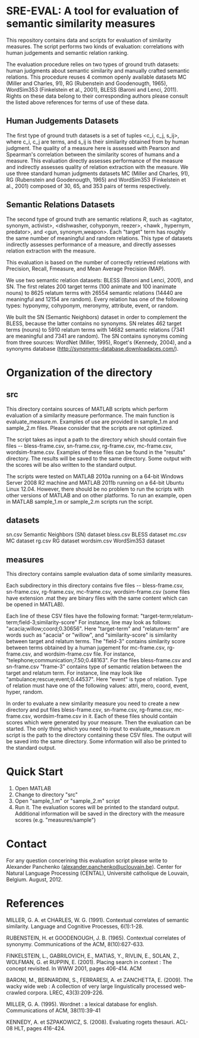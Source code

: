 SRE-EVAL: A tool for evaluation of semantic similarity measures
===============================================================

This repository contains data and scripts for evaluation of similarity measures. The script performs two kinds of evaluation: correlations with human judgements and semantic relation ranking. 

The evaluation procedure relies on two types of ground truth datasets: human judgments about semantic similarity and manually crafted semantic relations. This procedure reuses 4 common openly available datasets MC (Miller and Charles, 91), RG (Rubenstein and Goodenougth, 1965), WordSim353 (Finkelstein et al., 2001), BLESS (Baroni and Lenci, 2011). Rights on these data belong to their corresponding authors please consult the listed above references for terms of use of these data. 

Human Judgements Datasets
-------------------------

The first type of ground truth datasets is a set of tuples <c_i, c_j, s_ij>, where c_i, c_j are terms, and s_ij is their similarity obtained from by human judgment. The quality of a measure here is assessed with Pearson and Spearman's correlation between the similarity scores of humans and a measure. This evaluation directly assesses performance of the measure and indirectly assesses quality of relation extraction with the measure. We use three standard human judgments datasets MC (Miller and Charles, 91), RG (Rubenstein and Goodenougth, 1965) and WordSim353 (Finkelstein et al., 2001) composed of  30, 65, and 353 pairs of terms respectively.


Semantic Relations Datasets
-------------------------

The second type of ground truth are semantic relations $R$, such as <agitator, synonym, activist>, <dishwasher, cohyponym, reezer>, <hawk , hypernym, predator>, and <gun, synonym,weapon>. Each "target" term has roughly the same number of meaningful and random relations. This type of datasets indirectly assesses performance of a
measure, and directly assesses relation extraction with the measure.

This evaluation is based on the number of correctly retrieved relations with  Precision, Recall, Fmeasure, and Mean Average Precision (MAP). 

We use two semantic relation datasets: BLESS (Baroni and Lenci, 2001), and SN. The first relates 200 target terms (100 animate and 100 inanimate nouns) to 8625 relatum terms with 26554 semantic relations (14440 are meaningful and 12154 are random). Every relation has one of the following types:  hyponymy, cohyponym,  meronymy,  attribute,  event, or random. 

We built the SN (Semantic Neighbors) dataset in order to complement the BLESS, because the latter contains no synonyms. SN relates 462 target terms (nouns) to 5910 relatum terms with 14682 semantic relations (7341 are meaningful and 7341 are random).  The SN contains synonyms coming from three sources: WordNet (Miller, 1995), Roget's (Kennedy, 2004), and a synonyms database (http://synonyms-database.downloadaces.com/).


Organization of the directory
=============================

src
---

This directory contains sources of MATLAB scripts which perform evaluation of a similarity measure performance. The main function is evaluate_measure.m. Examples of use are provided in sample_1.m and sample_2.m files. Please consider that the scripts are not optimized. 

The script takes as input a path to the directory which should contain five files -- bless-frame.csv, sn-frame.csv, rg-frame.csv, mc-frame.csv, wordsim-frame.csv. Examples of these files can be found in the "results" directory. The results will be saved to the same directory. Some output with the scores will be also written to the standard output. 

The scripts were tested on MATLAB 2010a running on a 64-bit Windows Server 2008 R2 machine and MATLAB 2011b running on a 64-bit Ubuntu Linux 12.04. However, there should be no problem to run the scripts with other versions of MATLAB and on other platforms. To run an example, open in MATLAB sample_1.m or sample_2.m scripts run the script.


datasets
--------

sn.csv  	Semantic Neighbors (SN) dataset
bless.csv	BLESS dataset
mc.csv 		MC dataset
rg.csv 		RG dataset
wordsim.csv	WordSim353 dataset

measures
--------

This directory contains sample evaluation data of some similarity measures. 

Each subdirectory in this directory contains five files -- bless-frame.csv, sn-frame.csv, rg-frame.csv, mc-frame.csv, wordsim-frame.csv (some files have extension .mat they are binary files with the same content which can be opened in MATLAB). 

Each line of these CSV files have the following format:
"target-term;relatum-term;field-3;similarity-score"
For instance, line may look as follows: "acacia;willow;coord;0.30656".
Here "target-term" and "relatum-term" are words such as "acacia" or "willow", and "similarity-score" is similarity between target and relatum terms. The "field-3" contains similarity score between terms obtained by a human jugement for mc-frame.csv, rg-frame.csv, and wordsim-frame.csv file. For instance, "telephone;communication;7.50;0.48163". For the files bless-frame.csv and sn-frame.csv "frame-3" contains type of semantic relation between the target and relatum term. For instance, line may look like "ambulance;rescue;event;0.44537". Here "event" is type of relation. Type of relation must have one of the following values: attri, mero, coord, event, hyper, random.

In order to evaluate a new similarity measure you need to create a new directory and put files bless-frame.csv, sn-frame.csv, rg-frame.csv, mc-frame.csv, wordsim-frame.csv in it. Each of these files should contain scores which were generated by your measure. Then the evaluation can be started. The only thing which you need to input to evaluate_measure.m script is the path to the directory containing these CSV files. The output will be saved into the same directory. Some information will also be printed to the standard output. 

Quick Start 
===========
1) Open MATLAB
2) Change to directory "src"
3) Open "sample_1.m" or "sample_2.m" script
4) Run it. The evaluation scores will be printed to the standard output. Additional information will be saved in the directory with the measure scores (e.g. "measures/sample") 

Contact
=======

For any question concerining this evaluation script please write to Alexander Panchenko (alexander.panchenko@uclouvain.be). Center for Natural Language Processing (CENTAL), Université catholique de Louvain, Belgium. August, 2012.


References
==========

MILLER, G. A. et CHARLES, W. G. (1991). Contextual correlates of semantic similarity. Language
and Cognitive Processes, 6(1):1-28.

RUBENSTEIN, H. et GOODENOUGH, J. B. (1965). Contextual correlates of synonymy. Communications of the ACM, 8(10):627-633.

FINKELSTEIN, L., GABRILOVICH, E., MATIAS, Y., RIVLIN, E., SOLAN, Z., WOLFMAN, G. et RUPPIN, E.
(2001). Placing search in context : The concept revisited. In WWW 2001, pages 406-414. ACM

BARONI, M., BERNARDINI, S., FERRARESI, A. et ZANCHETTA, E. (2009). The wacky wide web : A
collection of very large linguistically processed web-crawled corpora. LREC, 43(3):209-226.

MILLER, G. A. (1995). Wordnet : a lexical database for english. Communications of ACM,
38(11):39-41

KENNEDY, A. et SZPAKOWICZ, S. (2008). Evaluating rogets thesauri. ACL-08 HLT, pages 416-424.





